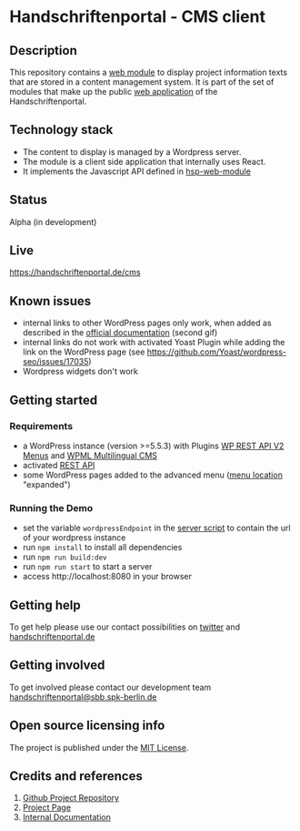 # Handschriftenportal - CMS client

## Description

This repository contains a [web module](https://github.com/handschriftenportal-dev/hsp-web-module) to display project information texts that are stored in a content management system. It is part of the set of modules that make up the public [web application](https://github.com/handschriftenportal-dev/hsp-fo-app) of the Handschriftenportal.

## Technology stack

* The content to display is managed by a Wordpress server.
* The module is a client side application that internally uses React.
* It implements the Javascript API defined in [hsp-web-module](https://github.com/handschriftenportal-dev/hsp-web-module)

## Status

Alpha (in development)

## Live

https://handschriftenportal.de/cms

## Known issues

* internal links to other WordPress pages only work, when added as described in the [official documentation](https://wordpress.com/support/links/#add-links-to-posts-pages-and-widgets) (second gif)
* internal links do not work with activated Yoast Plugin while adding the link on the WordPress page (see https://github.com/Yoast/wordpress-seo/issues/17035)
* Wordpress widgets don't work

## Getting started

### Requirements

* a WordPress instance (version >=5.5.3) with Plugins [WP REST API V2 Menus](https://de.wordpress.org/plugins/wp-rest-api-v2-menus/) and [WPML Multilingual CMS](https://wpml.org/)
* activated [REST API](https://developer.wordpress.org/rest-api/)
* some WordPress pages added to the advanced menu ([menu location](https://wordpress.com/support/menus/create-a-menu/#menu-locations) "expanded")

### Running the Demo

* set the variable `wordpressEndpoint` in the [server script](/server/start.js) to contain the url of your wordpress instance
* run `npm install` to install all dependencies
* run `npm run build:dev`
* run `npm run start` to start a server
* access http://localhost:8080 in your browser

## Getting help

To get help please use our contact possibilities on [twitter](https://twitter.com/hsprtl)
and [handschriftenportal.de](https://handschriftenportal.de/)

## Getting involved

To get involved please contact our development
team [handschriftenportal@sbb.spk-berlin.de](handschriftenportal-dev@sbb.spk-berlin.de)

## Open source licensing info

The project is published under the [MIT License](https://opensource.org/licenses/MIT).

## Credits and references

1. [Github Project Repository](https://github.com/handschriftenportal-dev)
2. [Project Page](https://handschriftenportal.de/)
3. [Internal Documentation](doc/ARC42.md)

